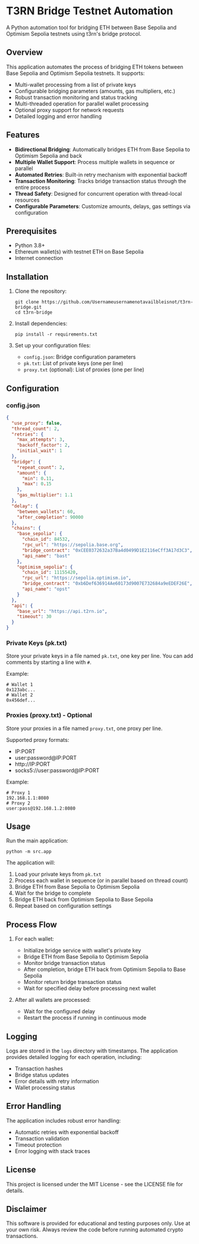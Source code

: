# T3RN Bridge Testnet Automation

A Python automation tool for bridging ETH between Base Sepolia and Optimism Sepolia testnets using t3rn's bridge protocol.

## Overview

This application automates the process of bridging ETH tokens between Base Sepolia and Optimism Sepolia testnets. It supports:

- Multi-wallet processing from a list of private keys
- Configurable bridging parameters (amounts, gas multipliers, etc.)
- Robust transaction monitoring and status tracking
- Multi-threaded operation for parallel wallet processing
- Optional proxy support for network requests
- Detailed logging and error handling

## Features

- **Bidirectional Bridging**: Automatically bridges ETH from Base Sepolia to Optimism Sepolia and back
- **Multiple Wallet Support**: Process multiple wallets in sequence or parallel
- **Automated Retries**: Built-in retry mechanism with exponential backoff
- **Transaction Monitoring**: Tracks bridge transaction status through the entire process
- **Thread Safety**: Designed for concurrent operation with thread-local resources
- **Configurable Parameters**: Customize amounts, delays, gas settings via configuration

## Prerequisites

- Python 3.8+
- Ethereum wallet(s) with testnet ETH on Base Sepolia
- Internet connection

## Installation

1. Clone the repository:
   ```
   git clone https://github.com/Usernameusernamenotavailbleisnot/t3rn-bridge.git
   cd t3rn-bridge
   ```

2. Install dependencies:
   ```
   pip install -r requirements.txt
   ```

3. Set up your configuration files:
   - `config.json`: Bridge configuration parameters
   - `pk.txt`: List of private keys (one per line)
   - `proxy.txt` (optional): List of proxies (one per line)

## Configuration

### config.json

```json
{
  "use_proxy": false,
  "thread_count": 2,
  "retries": {
    "max_attempts": 3,
    "backoff_factor": 2,
    "initial_wait": 1
  },
  "bridge": {
    "repeat_count": 2,
    "amount": {
      "min": 0.11,
      "max": 0.15
    },
    "gas_multiplier": 1.1
  },
  "delay": {
    "between_wallets": 60,
    "after_completion": 90000
  },
  "chains": {
    "base_sepolia": {
      "chain_id": 84532,
      "rpc_url": "https://sepolia.base.org",
      "bridge_contract": "0xCEE0372632a37Ba4d0499D1E2116eCff3A17d3C3",
      "api_name": "bast"
    },
    "optimism_sepolia": {
      "chain_id": 11155420,
      "rpc_url": "https://sepolia.optimism.io",
      "bridge_contract": "0xb6Def636914Ae60173d9007E732684a9eEDEF26E",
      "api_name": "opst"
    }
  },
  "api": {
    "base_url": "https://api.t2rn.io",
    "timeout": 30
  }
}
```

### Private Keys (pk.txt)

Store your private keys in a file named `pk.txt`, one key per line. You can add comments by starting a line with `#`.

Example:
```
# Wallet 1
0x123abc...
# Wallet 2
0x456def...
```

### Proxies (proxy.txt) - Optional

Store your proxies in a file named `proxy.txt`, one proxy per line.

Supported proxy formats:
- IP:PORT
- user:password@IP:PORT
- http://IP:PORT
- socks5://user:password@IP:PORT

Example:
```
# Proxy 1
192.168.1.1:8080
# Proxy 2
user:pass@192.168.1.2:8080
```

## Usage

Run the main application:

```
python -m src.app
```

The application will:
1. Load your private keys from `pk.txt`
2. Process each wallet in sequence (or in parallel based on thread count)
3. Bridge ETH from Base Sepolia to Optimism Sepolia
4. Wait for the bridge to complete
5. Bridge ETH back from Optimism Sepolia to Base Sepolia
6. Repeat based on configuration settings

## Process Flow

1. For each wallet:
   - Initialize bridge service with wallet's private key
   - Bridge ETH from Base Sepolia to Optimism Sepolia
   - Monitor bridge transaction status
   - After completion, bridge ETH back from Optimism Sepolia to Base Sepolia
   - Monitor return bridge transaction status
   - Wait for specified delay before processing next wallet

2. After all wallets are processed:
   - Wait for the configured delay
   - Restart the process if running in continuous mode

## Logging

Logs are stored in the `logs` directory with timestamps. The application provides detailed logging for each operation, including:
- Transaction hashes
- Bridge status updates
- Error details with retry information
- Wallet processing status

## Error Handling

The application includes robust error handling:
- Automatic retries with exponential backoff
- Transaction validation
- Timeout protection
- Error logging with stack traces

## License

This project is licensed under the MIT License - see the LICENSE file for details.

## Disclaimer

This software is provided for educational and testing purposes only. Use at your own risk. Always review the code before running automated crypto transactions.
